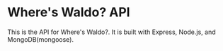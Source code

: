 # Where's Waldo? API

This is the API for Where's Waldo?. It is built with Express, Node.js, and MongoDB(mongoose).
